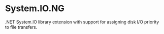 # System.IO.NG
.NET System.IO library extension with support for assigning disk I/O priority to file transfers.
